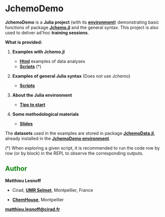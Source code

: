 # JchemoDemo

**JchemoDemo** is a **Julia project** (with its [**environment**](https://github.com/mlesnoff/JchemoDemo/blob/master/Project.toml)) demonstrating basic functions of package [**Jchemo.jl**](https://github.com/mlesnoff/Jchemo.jl) and the general syntax. 
This project is also used to deliver ad'hoc **training sessions**. 

**What is provided:**

1. **Examples with Jchemo.jl**
    - [**Html**](https://mlesnoff.github.io/JchemoDemo/docs/build/) examples of data analyses 
    - [**Scripts**](https://github.com/mlesnoff/JchemoDemo/tree/main/Ex/src) (*)

2. **Examples of general Julia syntax** (Does not use Jchemo)
    - [**Scripts**](https://github.com/mlesnoff/JchemoDemo/tree/main/Misc/src) 

3. **About the Julia environment**
    - [**Tips to start**](https://github.com/mlesnoff/JchemoDemo/blob/main/Misc/config.md)

4. **Some methodological materials**
    - [**Slides**](https://github.com/mlesnoff/JchemoDemo/tree/main/Misc/annexes)

The **datasets** used in the examples are stored in package [**JchemoData.jl**](https://github.com/mlesnoff/JchemoData.jl), already installed in the [**JchemoDemo environment**](https://github.com/mlesnoff/JchemoDemo/blob/master/Project.toml).

(*) When exploring a given script, it is recommended to run the code row by row (or by block) in the REPL to observe the corresponding outputs. 

## <span style="color:green"> **Author** </span> 

**Matthieu Lesnoff**

- Cirad, [**UMR Selmet**](https://umr-selmet.cirad.fr/en), Montpellier, France

- [**ChemHouse**](https://www.chemproject.org/ChemHouse), Montpellier

**matthieu.lesnoff@cirad.fr**



